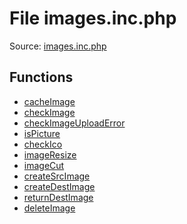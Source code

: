 File images.inc.php
=========

Source: [images.inc.php](https://github.com/PrestaShop/PrestaShop/blob/1.5.0.5/images.inc.php)



Functions
---------

* [cacheImage](function.cacheImage.md)
* [checkImage](function.checkImage.md)
* [checkImageUploadError](function.checkImageUploadError.md)
* [isPicture](function.isPicture.md)
* [checkIco](function.checkIco.md)
* [imageResize](function.imageResize.md)
* [imageCut](function.imageCut.md)
* [createSrcImage](function.createSrcImage.md)
* [createDestImage](function.createDestImage.md)
* [returnDestImage](function.returnDestImage.md)
* [deleteImage](function.deleteImage.md)
